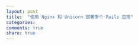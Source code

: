 ```yaml
---
layout: post
title:  "使用 Nginx 和 Unicorn 部署多个 Rails 应用"
categories:
comments: true
share: true
---
```

